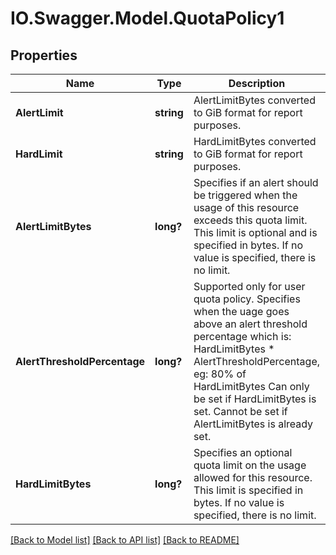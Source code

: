 # IO.Swagger.Model.QuotaPolicy1
## Properties

Name | Type | Description | Notes
------------ | ------------- | ------------- | -------------
**AlertLimit** | **string** | AlertLimitBytes converted to GiB format for report purposes. | [optional] 
**HardLimit** | **string** | HardLimitBytes converted to GiB format for report purposes. | [optional] 
**AlertLimitBytes** | **long?** | Specifies if an alert should be triggered when the usage of this resource exceeds this quota limit. This limit is optional and is specified in bytes. If no value is specified, there is no limit. | [optional] 
**AlertThresholdPercentage** | **long?** | Supported only for user quota policy. Specifies when the uage goes above an alert threshold percentage which is: HardLimitBytes * AlertThresholdPercentage, eg: 80% of HardLimitBytes Can only be set if HardLimitBytes is set. Cannot be set if AlertLimitBytes is already set. | [optional] 
**HardLimitBytes** | **long?** | Specifies an optional quota limit on the usage allowed for this resource. This limit is specified in bytes. If no value is specified, there is no limit. | [optional] 

[[Back to Model list]](../README.md#documentation-for-models) [[Back to API list]](../README.md#documentation-for-api-endpoints) [[Back to README]](../README.md)

